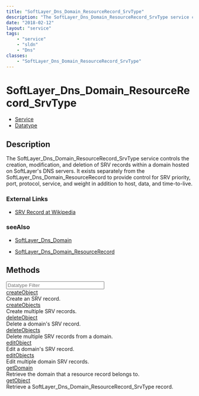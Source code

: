 ```yaml
---
title: "SoftLayer_Dns_Domain_ResourceRecord_SrvType"
description: "The SoftLayer_Dns_Domain_ResourceRecord_SrvType service controls the creation, modification, and deletion of SRV records... "
date: "2018-02-12"
layout: "service"
tags:
    - "service"
    - "sldn"
    - "Dns"
classes:
    - "SoftLayer_Dns_Domain_ResourceRecord_SrvType"
---
```

# SoftLayer_Dns_Domain_ResourceRecord_SrvType
<div id='service-datatype'>
    <ul id='sldn-reference-tabs'>
    <li id='service'> <a href='/reference/services/SoftLayer_Dns_Domain_ResourceRecord_SrvType' >Service</a></li>    <li id='datatype'> <a href='/reference/datatypes/SoftLayer_Dns_Domain_ResourceRecord_SrvType' >Datatype</a></li>
    </ul>
</div>

## Description
The SoftLayer_Dns_Domain_ResourceRecord_SrvType service controls the creation, modification, and deletion of SRV records within a domain hosted on SoftLayer's DNS servers. It exists separately from the SoftLayer_Dns_Domain_ResourceRecord to provide control for SRV priority, port, protocol, service, and weight in addition to host, data, and time-to-live. 

### External Links


* [SRV Record at Wikipedia](http://en.wikipedia.org/wiki/SRV_record)




### seeAlso

* [SoftLayer_Dns_Domain](/reference/datatypes/SoftLayer_Dns_Domain )


* [SoftLayer_Dns_Domain_ResourceRecord](/reference/datatypes/SoftLayer_Dns_Domain_ResourceRecord )


        
<div id="properties" class="content">
    <h2>Methods</h2>
    <div class="view-filters">
        <div class="clearfix">
            <div class="search-input-box">
                <input placeholder="Datatype Filter" onkeyup="titleSearch(inputId='edit-combine', divId='method-div', elementClass='method-row')" 
                    type="text" id="edit-combine" value="" size="30" maxlength="128" class="form-text">
            </div>
        </div>
    </div>
    <div id="method-div">
            <div class="method-row">
                        <span class='view-field-title'><a href='/reference/services/SoftLayer_Dns_Domain_ResourceRecord_SrvType/createObject'> createObject</a> </span>
            <div class='views-field-body'>Create an SRV record.</div>
        </div>
            <div class="method-row">
                        <span class='view-field-title'><a href='/reference/services/SoftLayer_Dns_Domain_ResourceRecord_SrvType/createObjects'> createObjects</a> </span>
            <div class='views-field-body'>Create multiple SRV records.</div>
        </div>
            <div class="method-row">
                        <span class='view-field-title'><a href='/reference/services/SoftLayer_Dns_Domain_ResourceRecord_SrvType/deleteObject'> deleteObject</a> </span>
            <div class='views-field-body'>Delete a domain's SRV record.</div>
        </div>
            <div class="method-row">
                        <span class='view-field-title'><a href='/reference/services/SoftLayer_Dns_Domain_ResourceRecord_SrvType/deleteObjects'> deleteObjects</a> </span>
            <div class='views-field-body'>Delete multiple SRV records from a domain.</div>
        </div>
            <div class="method-row">
                        <span class='view-field-title'><a href='/reference/services/SoftLayer_Dns_Domain_ResourceRecord_SrvType/editObject'> editObject</a> </span>
            <div class='views-field-body'>Edit a domain's SRV record.</div>
        </div>
            <div class="method-row">
                        <span class='view-field-title'><a href='/reference/services/SoftLayer_Dns_Domain_ResourceRecord_SrvType/editObjects'> editObjects</a> </span>
            <div class='views-field-body'>Edit multiple domain SRV records.</div>
        </div>
            <div class="method-row">
                        <span class='view-field-title'><a href='/reference/services/SoftLayer_Dns_Domain_ResourceRecord_SrvType/getDomain'> getDomain</a> </span>
            <div class='views-field-body'>Retrieve the domain that a resource record belongs to.</div>
        </div>
            <div class="method-row">
                        <span class='view-field-title'><a href='/reference/services/SoftLayer_Dns_Domain_ResourceRecord_SrvType/getObject'> getObject</a> </span>
            <div class='views-field-body'>Retrieve a SoftLayer_Dns_Domain_ResourceRecord_SrvType record.</div>
        </div>
        </div>
</div>

